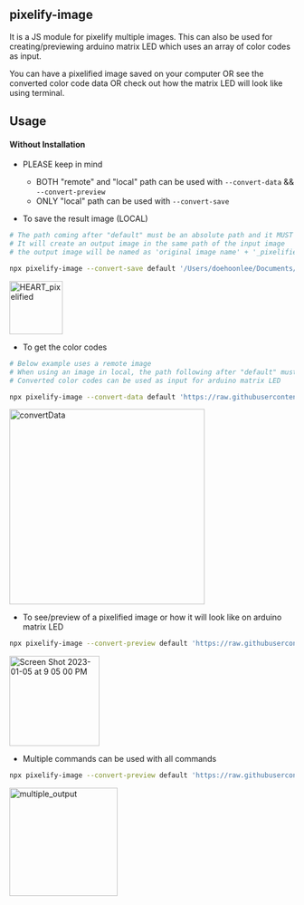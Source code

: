 ## pixelify-image

It is a JS module for pixelify multiple images. This can also be used for creating/previewing arduino matrix LED which uses an array of color codes as input.

You can have a pixelified image saved on your computer OR see the converted color code data OR check out how the matrix LED will look like using terminal.

## Usage

#### Without Installation

* PLEASE keep in mind

  * BOTH "remote" and "local" path can be used with `--convert-data` && `--convert-preview`
  * ONLY "local" path can be used with `--convert-save`

* To save the result image (LOCAL)

```bash
# The path coming after "default" must be an absolute path and it MUST be local
# It will create an output image in the same path of the input image
# the output image will be named as 'original image name' + '_pixelified.png'

npx pixelify-image --convert-save default '/Users/doehoonlee/Documents/Projects/Personal/img-pixelify/examples/HEART.png'
```

<img width="94" alt="HEART_pixelified" src="https://user-images.githubusercontent.com/20305442/210777918-ee51d9d1-076e-4cbd-b715-583c1a5e09ee.png">


* To get the color codes

```bash
# Below example uses a remote image
# When using an image in local, the path following after "default" must be an absolute path
# Converted color codes can be used as input for arduino matrix LED

npx pixelify-image --convert-data default 'https://raw.githubusercontent.com/DOEHOONLEE/img-pixelify/main/examples/HEART.png'
```

<img width="345" alt="convertData" src="https://user-images.githubusercontent.com/20305442/210776916-dbfdb27a-3a60-4ece-93b0-1b5fe8ce7c62.png">


* To see/preview of a pixelified image or how it will look like on arduino matrix LED

```bash
npx pixelify-image --convert-preview default 'https://raw.githubusercontent.com/DOEHOONLEE/img-pixelify/main/examples/HEART.png'

```

<img width="159" alt="Screen Shot 2023-01-05 at 9 05 00 PM" src="https://user-images.githubusercontent.com/20305442/210776481-adfb7b74-1953-4e93-93d2-c89ae9d8d844.png">


* Multiple commands can be used with all commands

```bash
npx pixelify-image --convert-preview default 'https://raw.githubusercontent.com/DOEHOONLEE/img-pixelify/main/examples/HEART.png' 'https://raw.githubusercontent.com/DOEHOONLEE/img-pixelify/main/examples/pinkHeart.png' 'https://raw.githubusercontent.com/DOEHOONLEE/img-pixelify/main/examples/square.png'
```

<img width="191" alt="multiple_output" src="https://user-images.githubusercontent.com/20305442/210778119-0554a677-fbd5-43f8-a3ff-da16d8b73b51.png">